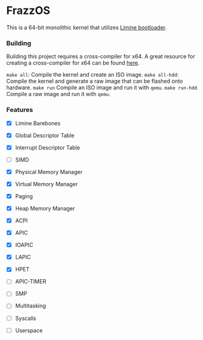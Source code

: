 # FrazzOS
This is a 64-bit monolithic kernel that utilizes [Limine bootloader](https://github.com/limine-bootloader/limine).

### Building
Building this project requires a cross-compiler for x64. A great resource for creating a cross-compiler for x64 can be found [here](https://wiki.osdev.org/GCC_Cross-Compiler).

```make all```: Compile the kernel and create an ISO image.
```make all-hdd```: Compile the kernel and generate a raw image that can be flashed onto hardware.
```make run``` Compile an ISO image and run it with ```qemu```.
```make run-hdd``` Compile a raw image and run it with ```qemu```.

### Features
- [X] Limine Barebones
- [X] Global Descriptor Table
- [X] Interrupt Descriptor Table
- [ ] SIMD
- [X] Physical Memory Manager
- [X] Virtual Memory Manager
- [X] Paging
- [X] Heap Memory Manager
- [X] ACPI
- [X] APIC
- [X] IOAPIC
- [X] LAPIC
- [X] HPET
- [ ] APIC-TIMER
- [ ] SMP
- [ ] Multitasking
- [ ] Syscalls
- [ ] Userspace


